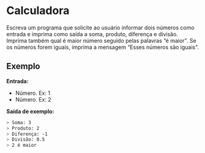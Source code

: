# Calculadora

Escreva um programa que solicite ao usuário informar dois números como entrada e imprima como saída a soma, produto, diferença e divisão. Imprima também qual é maior número seguido pelas palavras “é maior". Se os números forem iguais, imprima a mensagem “Esses números são iguais".

## Exemplo

**Entrada:**

* Número. Ex: 1
* Número. Ex: 2

**Saída de exemplo:**

```bash
> Soma: 3
> Produto: 2
> Diferença: -1
> Divisão: 0.5
> 2 é maior
```